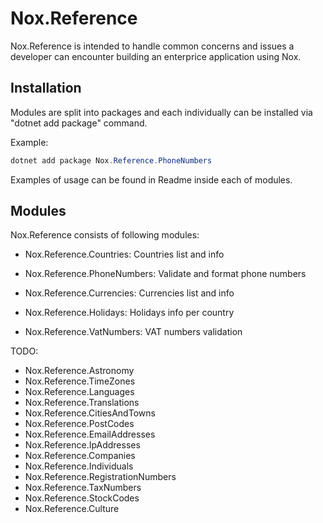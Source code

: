 # Nox.Reference

Nox.Reference is intended to handle common concerns and issues a developer can encounter building an enterprice application using Nox.

## Installation
Modules are split into packages and each individually can be installed via "dotnet add package" command.

Example:
```powershell
dotnet add package Nox.Reference.PhoneNumbers
```

Examples of usage can be found in Readme inside each of modules.

## Modules
Nox.Reference consists of following modules:

- Nox.Reference.Countries: Countries list and info

- Nox.Reference.PhoneNumbers: Validate and format phone numbers

- Nox.Reference.Currencies: Currencies list and info

- Nox.Reference.Holidays: Holidays info per country

- Nox.Reference.VatNumbers: VAT numbers validation


TODO:
- Nox.Reference.Astronomy
- Nox.Reference.TimeZones
- Nox.Reference.Languages
- Nox.Reference.Translations
- Nox.Reference.CitiesAndTowns
- Nox.Reference.PostCodes
- Nox.Reference.EmailAddresses
- Nox.Reference.IpAddresses
- Nox.Reference.Companies
- Nox.Reference.Individuals
- Nox.Reference.RegistrationNumbers
- Nox.Reference.TaxNumbers
- Nox.Reference.StockCodes
- Nox.Reference.Culture
